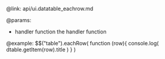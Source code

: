 @link: api/ui.datatable_eachrow.md


@params:
- handler		function		the handler function

@example:
$$("table").eachRow( 
	function (row){ 
       	console.log( dtable.getItem(row).title )
	}
)